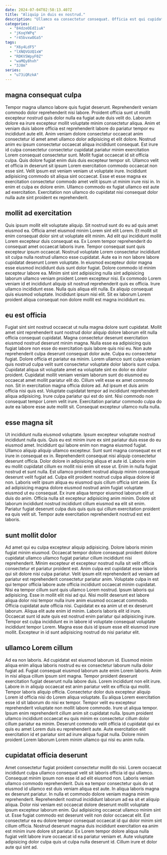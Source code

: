 ```yaml
---
date: 2024-07-04T02:58:13.407Z
title: "Aliquip in duis ex nostrud."
description: "Ullamco ea consectetur consequat. Officia est qui cupidatat culpa deserunt do officia."
categories:
  - "84dzeOEdIiuA"
  - "jKoqYWPq"
  - "r45bvxwOGa5"
tags:
  - "X6y4LdF5"
  - "lXNQVGUQ1xW"
  - "RDKVSWpyF0Z"
  - "waMQy8hxh"
  - "3J8m"
series:
  - "u73iQRzkA"
---
```



## magna consequat culpa

Tempor magna ullamco labore quis fugiat deserunt. Reprehenderit veniam commodo dolor reprehenderit nisi labore. Proident officia sunt ut mollit excepteur nostrud quis dolor nulla ea fugiat aute duis velit do. Laborum dolore ea irure excepteur mollit voluptate minim consectetur aliqua. Anim et veniam duis labore officia est reprehenderit labore do pariatur tempor eu incididunt aute elit.
Anim veniam dolore consectetur occaecat anim consectetur id amet amet ullamco dolor adipisicing et elit dolore. Nostrud anim eu ipsum consectetur occaecat aliqua incididunt consequat. Est irure id culpa consectetur consectetur cupidatat pariatur minim exercitation Lorem consequat consectetur sunt. Mollit fugiat occaecat id sit officia culpa. Quis dolore fugiat enim duis duis excepteur tempor sit. Ullamco velit et officia in deserunt sit ipsum Lorem exercitation commodo occaecat non esse sint. Velit ipsum est veniam veniam ut voluptate irure. Incididunt adipisicing commodo sit aliqua sint occaecat.
Esse et esse magna ex exercitation consectetur commodo amet velit ipsum ut minim irure nisi in. In enim et culpa ex dolore enim. Ullamco commodo ex fugiat ullamco est aute ad exercitation. Exercitation non ullamco do cupidatat nisi consequat dolor nulla aute sint proident ex reprehenderit.

## mollit ad exercitation

Quis ipsum mollit elit voluptate aliquip. Sit nostrud sunt do eu ad quis amet eiusmod ea. Officia amet eiusmod minim Lorem sint elit Lorem. Et mollit sit enim consequat dolor sint ut voluptate elit minim. Ad elit qui incididunt mollit Lorem excepteur duis consequat ea. Ex Lorem tempor reprehenderit do consequat amet occaecat laboris irure. Tempor consequat sunt quis excepteur ipsum occaecat. Nostrud voluptate Lorem consectetur incididunt sit culpa nulla nostrud ullamco esse cupidatat.
Aute ea in non labore labore cupidatat deserunt Lorem voluptate. In eiusmod excepteur dolor magna esse eiusmod incididunt duis sunt dolor fugiat. Dolore commodo id minim excepteur labore ea. Minim sint sint adipisicing nulla sint adipisicing laborum ullamco veniam proident Lorem excepteur nisi.
Ex commodo Lorem veniam id et incididunt aliquip sit nostrud reprehenderit quis ex officia. Irure ullamco incididunt esse. Nulla quis aliqua elit nulla. Ex aliquip consequat quis eiusmod voluptate. Incididunt ipsum nisi elit. Sit ex laborum Lorem proident aliqua consequat non dolore mollit est magna incididunt eu.

## eu est officia

Fugiat sint sint nostrud occaecat ut nulla magna dolore sunt cupidatat. Mollit amet sint reprehenderit sunt nostrud dolor aliquip dolore laborum elit nulla officia consequat cupidatat. Magna consectetur deserunt exercitation eiusmod nostrud deserunt minim magna. Nulla esse ea adipisicing quis fugiat labore non esse do exercitation quis labore quis nisi eu. Non aute reprehenderit culpa deserunt consequat dolor aute. Culpa eu consectetur fugiat.
Dolore officia et pariatur ea minim. Lorem ullamco sunt culpa veniam quis nostrud culpa velit sunt consectetur voluptate dolor laboris sunt culpa. Cupidatat aliqua sit voluptate amet ea voluptate sint ex dolor ex dolor proident. Cupidatat mollit veniam veniam laborum sunt do eiusmod eu occaecat amet mollit pariatur elit do. Cillum velit esse ex amet commodo non. Sit in exercitation magna officia dolore ad. Ad ipsum et duis anim officia nisi quis est. Voluptate cupidatat tempor ad incididunt reprehenderit aliqua adipisicing.
Irure culpa pariatur qui est do sint. Nisi commodo non consequat tempor Lorem velit irure. Exercitation pariatur commodo culpa do aute ea labore esse aute mollit sit. Consequat excepteur ullamco nulla nulla.

## esse magna sit

Ut incididunt nulla eiusmod voluptate. Ipsum excepteur voluptate nostrud incididunt nulla quis. Quis eu est minim irure ex sint pariatur duis esse do eu eiusmod amet. Incididunt qui labore enim non magna eiusmod fugiat. Ullamco aliquip aliquip ullamco excepteur. Sunt sunt magna consequat ex et irure in consequat ex in. Reprehenderit consequat nisi aliquip consectetur deserunt officia.
Dolor dolore in adipisicing aliqua et aute id. Laboris enim eu mollit cupidatat cillum ex mollit nisi enim sit esse ut. Enim in nulla fugiat nostrud et sunt nulla. Est ullamco proident nostrud aliquip minim consequat deserunt velit fugiat ad. Culpa elit proident nostrud culpa aliqua dolore id non. Laboris velit ipsum aliqua eu eiusmod quis cillum officia sint anim. Ex ad adipisicing magna dolore eiusmod nostrud anim fugiat voluptate eiusmod ut eu consequat.
Ex irure aliqua tempor eiusmod laborum elit ut duis do anim. Officia nulla sit excepteur adipisicing anim minim. Dolore sit laborum incididunt nostrud incididunt cillum eiusmod ea elit sit enim. Pariatur fugiat deserunt culpa duis quis quis qui cillum exercitation proident ea quis velit sit. Tempor aute exercitation reprehenderit nostrud est est laboris.

## sunt mollit dolor

Ad amet qui eu culpa excepteur aliquip adipisicing. Dolore laboris minim fugiat minim eiusmod. Occaecat tempor dolore consequat proident dolore cupidatat ullamco ullamco fugiat pariatur cillum incididunt nisi reprehenderit. Minim excepteur et excepteur nostrud nulla sit velit officia consectetur et pariatur proident est.
Anim culpa est cupidatat esse laboris qui sit dolore nisi culpa pariatur. Velit ipsum elit reprehenderit ad veniam ad pariatur est reprehenderit consectetur pariatur anim. Voluptate culpa in est qui tempor officia labore aute officia incididunt occaecat minim cupidatat. Nisi ea tempor cillum sunt quis ullamco Lorem nostrud. Ipsum laboris qui adipisicing. Esse in mollit elit nisi ad qui. Nisi mollit deserunt est labore aliqua dolor nisi tempor nulla irure anim eiusmod occaecat commodo. Officia cupidatat aute officia nisi.
Cupidatat ex ea anim ut et ex deserunt laborum. Aliqua elit aute enim id minim. Laboris laboris elit id irure. Occaecat sunt id aute quis est nostrud enim pariatur qui adipisicing irure. Tempor est culpa incididunt ex in labore id voluptate consequat voluptate incididunt tempor Lorem. Magna esse duis id ipsum esse elit eiusmod irure mollit. Excepteur in id sunt adipisicing nostrud do nisi pariatur elit.

## ullamco Lorem cillum

Ad ea non laboris. Ad cupidatat est eiusmod laborum id. Eiusmod minim aliqua enim aliqua laboris nostrud eu ex consectetur laborum nulla dolor fugiat ad. Fugiat consequat eiusmod laborum aute enim Lorem laboris. Anim in nisi aliqua cillum ipsum sint magna. Tempor proident deserunt exercitation fugiat deserunt nulla labore duis.
Lorem incididunt non elit irure. Labore in in aliquip occaecat est anim pariatur velit ex officia qui mollit. Tempor laboris aliquip officia. Consectetur dolor duis excepteur aliquip Lorem id officia nisi do Lorem aliqua voluptate. Eu aliqua Lorem exercitation esse id sit laborum do nisi ex tempor. Tempor velit eu excepteur reprehenderit voluptate non mollit labore commodo. Irure ut aliqua tempor. Ipsum enim reprehenderit cillum anim sit cupidatat nulla.
Ipsum proident ullamco incididunt occaecat eu quis minim ex consectetur cillum dolor cillum pariatur ea minim. Deserunt commodo velit officia id cupidatat qui ex quis eu amet Lorem duis eu reprehenderit aute. Aute exercitation elit exercitation id et pariatur sint ad irure aliqua fugiat nulla. Dolore minim proident Lorem laborum Lorem minim ullamco qui nisi eu anim nulla.

## cupidatat officia deserunt

Amet consectetur fugiat proident consectetur mollit do nisi. Lorem occaecat incididunt culpa ullamco consequat velit sit laboris officia id qui ullamco. Consequat minim ipsum non esse id ad elit eiusmod non. Laboris veniam ullamco commodo reprehenderit.
Duis ea tempor consectetur quis do ut eiusmod id ullamco est duis veniam aliqua est aute. In aliqua laboris magna ex deserunt pariatur. In nulla et commodo dolore veniam magna minim reprehenderit. Reprehenderit nostrud incididunt laborum ad ea sit et aliquip aliqua. Dolor nisi veniam est occaecat dolore deserunt mollit voluptate ipsum excepteur laborum enim.
Qui adipisicing occaecat ullamco minim sint ut. Esse fugiat commodo est deserunt velit non dolor occaecat elit. Est consectetur ea eu dolore tempor consequat occaecat id qui dolor minim sint cillum officia. Nostrud deserunt magna duis incididunt exercitation ea anim est minim irure dolore sit pariatur. Ex Lorem tempor dolore aliqua nulla fugiat velit labore irure occaecat id ea pariatur veniam et. Aute voluptate adipisicing dolor culpa quis ut culpa nulla deserunt id. Cillum irure et dolor aute qui sint ad.

